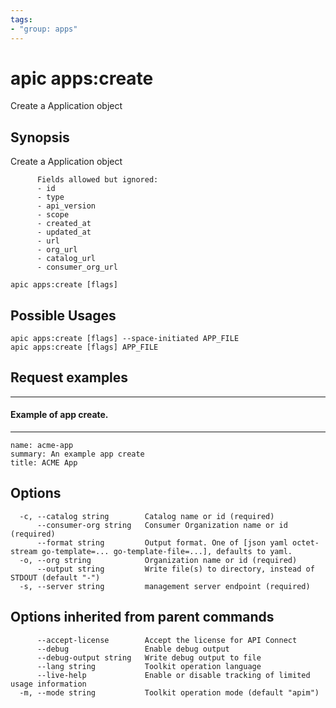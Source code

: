 ```yaml
---
tags:
- "group: apps"
---
```

# apic apps:create

Create a Application object

## Synopsis

Create a Application object
          
          Fields allowed but ignored:
          - id
          - type
          - api_version
          - scope
          - created_at
          - updated_at
          - url
          - org_url
          - catalog_url
          - consumer_org_url

```
apic apps:create [flags]
```

## Possible Usages

```
apic apps:create [flags] --space-initiated APP_FILE
apic apps:create [flags] APP_FILE
```

## Request examples

---------------------------
#### Example of app create.
---------------------------

```
name: acme-app
summary: An example app create
title: ACME App
```

## Options

```
  -c, --catalog string        Catalog name or id (required)
      --consumer-org string   Consumer Organization name or id (required)
      --format string         Output format. One of [json yaml octet-stream go-template=... go-template-file=...], defaults to yaml.
  -o, --org string            Organization name or id (required)
      --output string         Write file(s) to directory, instead of STDOUT (default "-")
  -s, --server string         management server endpoint (required)
```

## Options inherited from parent commands

```
      --accept-license        Accept the license for API Connect
      --debug                 Enable debug output
      --debug-output string   Write debug output to file
      --lang string           Toolkit operation language
      --live-help             Enable or disable tracking of limited usage information
  -m, --mode string           Toolkit operation mode (default "apim")
```
